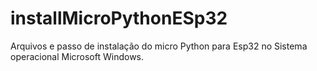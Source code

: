 # installMicroPythonESp32
Arquivos e passo de instalação do micro Python para Esp32 no Sistema operacional Microsoft Windows.
